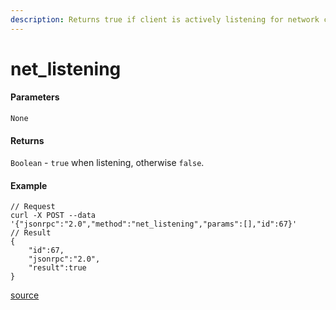 ```yaml
---
description: Returns true if client is actively listening for network connections.
---
```


# net\_listening

#### Parameters

`None`

#### Returns

`Boolean` - `true` when listening, otherwise `false`.

#### Example

```
// Request
curl -X POST --data '{"jsonrpc":"2.0","method":"net_listening","params":[],"id":67}'
// Result
{
    "id":67, 
    "jsonrpc":"2.0", 
    "result":true
}
```

[source](https://ethereum.org/en/developers/docs/apis/json-rpc/#net\_listening)
